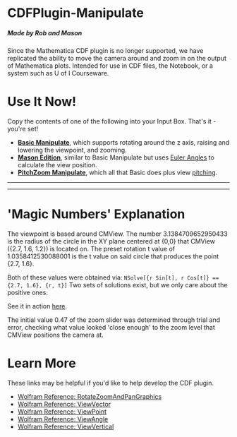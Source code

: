 # CDFPlugin-Manipulate
##### Made by Rob and Mason
Since the Mathematica CDF plugin is no longer supported, we have replicated the ability to move the camera around and zoom in on the output of Mathematica plots. Intended for use in CDF files, the Notebook, or a system such as U of I Courseware.

# Use It Now!
Copy the contents of one of the following into your Input Box. That's it - you're set!
  + **[Basic Manipulate](https://raw.githubusercontent.com/budak7273/CDFPlugin-Manipulate/master/Basic_Manipulate)**, which supports rotating around the z axis, raising and lowering the viewpoint, and zooming.
  + **[Mason Edition](https://raw.githubusercontent.com/budak7273/CDFPlugin-Manipulate/master/Mason_Edition)**, similar to Basic Manipulate but uses [Euler Angles](https://www.youtube.com/watch?v=zZM2uUkEoFw&list=PLW3Zl3wyJwWOpdhYedlD-yCB7WQoHf-My&index=13) to calculate the view position.
  + **[PitchZoom Manipulate](https://raw.githubusercontent.com/budak7273/CDFPlugin-Manipulate/master/PitchZoom_Manipulate)**, which all that Basic does plus view [pitching](https://goo.gl/sSxczV).

---
---

# 'Magic Numbers' Explanation
The viewpoint is based around CMView. The number 3.1384709652950433 is the radius of the circle in the XY plane centered at {0,0} that CMView ({2.7, 1.6, 1.2}) is located on. The preset rotation t value of 1.0358412530088001 is the t value on said circle that produces the point {2.7, 1.6}.

Both of these values were obtained via: 
```NSolve[{r Sin[t], r Cos[t]} == {2.7, 1.6}, {r, t}]```
Two sets of solutions exist, but we only care about the positive ones.

See it in action [here](https://www.desmos.com/calculator/w7vewp6w0f).


The initial value 0.47 of the zoom slider was determined through trial and error, checking what value looked 'close enough' to the zoom level that CMView positions the camera at.

# Learn More
These links may be helpful if you'd like to help develop the CDF plugin.
  + [Wolfram Reference: RotateZoomAndPanGraphics](https://reference.wolfram.com/language/howto/RotateZoomAndPanGraphics.html)
  + [Wolfram Reference: ViewVector](https://reference.wolfram.com/language/ref/ViewVector.html)
  + [Wolfram Reference: ViewPoint](https://reference.wolfram.com/language/ref/ViewPoint.html)
  + [Wolfram Reference: ViewAngle](https://reference.wolfram.com/language/ref/ViewAngle.html)
  + [Wolfram Reference: ViewVertical](https://reference.wolfram.com/language/ref/ViewVertical.html)
